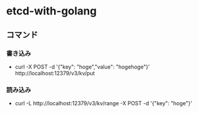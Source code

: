 # etcd-with-golang

## コマンド

### 書き込み

- curl -X POST -d '{"key": "hoge","value": "hogehoge"}' http://localhost:12379/v3/kv/put

### 読み込み

- curl -L http://localhost:12379/v3/kv/range -X POST -d '{"key": "hoge"}'
